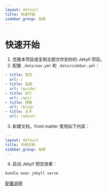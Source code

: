 ```yaml
---
layout: default
title: 快速开始
sidebar_group: 指南
---
```


# 快速开始

1. 克隆本项目或复制主题文件到你的 Jekyll 项目。
2. 配置 `_data/nav.yml` 和 `_data/sidebar.yml`：

```yaml
- title: 首页
  url: /
- title: 指南
  url: /guide/
- title: API
  url: /api/
- title: 博客
  url: /blog/
- title: 关于
  url: /about/
```

3. 新建文档，front matter 里用如下内容：

```yaml
---
layout: default
title: 示例文档
sidebar_group: 指南
---
```

4. 启动 Jekyll 预览效果：

```bash
bundle exec jekyll serve
```

[配置说明](/guide/config/)